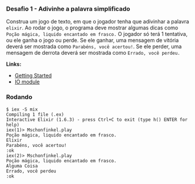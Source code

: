 ### Desafio 1 - Adivinhe a palavra simplificado

Construa um jogo de texto, em que o jogador tenha que adivinhar a palavra `elixir`.
Ao rodar o jogo, o programa deve mostrar algumas dicas como `Poção mágica, liquido encantado em frasco.`
O jogador só terá 1 tentativa, ou ele ganha o jogo ou perde.
Se ele ganhar, uma mensagem de vitória deverá ser mostrada como `Parabéns, você acertou!`.
Se ele perder, uma mensagem de derrota deverá ser mostrada como `Errado, você perdeu.`

**Links:**

- [Getting Started](https://elixir-lang.org/getting-started/introduction.html)
- [IO module](https://elixir-lang.org/getting-started/io-and-the-file-system.html#the-io-module)


### Rodando

```
$ iex -S mix
Compiling 1 file (.ex)
Interactive Elixir (1.6.3) - press Ctrl+C to exit (type h() ENTER for help)
iex(1)> Mschonfinkel.play
Poção mágica, liquido encantado em frasco.
Elixir
Parabéns, você acertou!
:ok
iex(2)> Mschonfinkel.play
Poção mágica, liquido encantado em frasco.
Alguma Coisa
Errado, você perdeu
:ok
```
